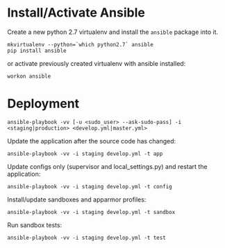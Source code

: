 Install/Activate Ansible
========================
Create a new python 2.7 virtualenv and install the `ansible` package into it.
```
mkvirtualenv --python=`which python2.7` ansible
pip install ansible
```
or activate previously created virtualenv with ansible installed:
```
workon ansible
```

Deployment
==========
```
ansible-playbook -vv [-u <sudo_user> --ask-sudo-pass] -i <staging|production> <develop.yml|master.yml>
```

Update the application after the source code has changed:
```
ansible-playbook -vv -i staging develop.yml -t app
```

Update configs only (supervisor and local_settings.py) and restart the application:
```
ansible-playbook -vv -i staging develop.yml -t config
```

Install/update sandboxes and apparmor profiles:
```
ansible-playbook -vv -i staging develop.yml -t sandbox
```

Run sandbox tests:
```
ansible-playbook -vv -i staging develop.yml -t test
```
